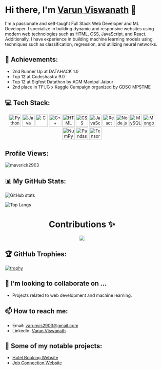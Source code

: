 # Hi there, I'm [Varun Viswanath](https://github.com/maverick2903) 👋

<!--[![Typing SVG](https://readme-typing-svg.demolab.com?font=Fira+Code&weight=500&size=27&pause=1000&background=952FFF00&width=435&lines=A+Passionate+CS+Student;)](https://git.io/typing-svg) !-->

I'm a passionate and self-taught Full Stack Web Developer and ML Developer. I specialize in building dynamic and responsive websites using modern web technologies such as HTML, CSS, JavaScript, and React. Additionally, I have experience in building machine learning models using techniques such as classification, regression, and utilizing neural networks.

## 🥇 Achievements:
- 2nd Runner Up at DATAHACK 1.0
- Top 12 at Codeshastra 9.0
- Top 12 at Sigfest Datathon by ACM Manipal Jaipur
- 2nd place in TFUG x Kaggle Campaign organized by GDSC MPSTME

## 💻 Tech Stack:

<p align="center">
  <img src="https://img.icons8.com/color/48/000000/python.png" alt="Python" width="40" height="40"/>
  <img src="https://img.icons8.com/color/48/000000/java-coffee-cup-logo.png" alt="Java" width="40" height="40"/>
  <img src="https://img.icons8.com/color/48/000000/c-programming.png" alt="C" width="40" height="40"/>
  <img src="https://img.icons8.com/color/48/000000/c-plus-plus-logo.png" alt="C++" width="40" height="40"/>
  <img src="https://img.icons8.com/color/48/000000/html-5--v1.png" alt="HTML" width="40" height="40"/>
  <img src="https://img.icons8.com/color/48/000000/css3.png" alt="CSS" width="40" height="40"/>
  <img src="https://img.icons8.com/color/48/000000/javascript.png" alt="JavaScript" width="40" height="40"/>
  <img src="https://img.icons8.com/color/48/000000/react-native.png" alt="React" width="40" height="40"/>
  <img src="https://img.icons8.com/color/48/000000/nodejs.png" alt="Node.js" width="40" height="40"/>
  <img src="https://img.icons8.com/color/48/000000/mysql-logo.png" alt="MySQL" width="40" height="40"/>
  <img src="https://img.icons8.com/color/48/000000/mongodb.png" alt="MongoDB" width="40" height="40"/>
  <img src="https://img.icons8.com/color/48/000000/numpy.png" alt="NumPy" width="40" height="40"/>
  <img src="https://img.icons8.com/color/48/000000/pandas.png" alt="Pandas" width="40" height="40"/>
  <img src="https://img.icons8.com/color/48/000000/tensorflow.png" alt="TensorFlow" width="40" height="40"/>

</p>

<!-- ## 🔭 I’m currently working on ...
- Building full-stack web applications using MERN stack.
- Using scikit-learn and Tensorflow to build NLP models. -->

<!-- ## 🌱 I’m currently learning ...
- Next.js
- RNN -->

## Profile Views:
<p align="left"> <img src="https://komarev.com/ghpvc/?username=maverick2903&label=Profile%20views&color=0e75b6&style=flat" alt="maverick2903" /> </p>

## 📊 My GitHub Stats:
![GitHub stats](https://github-readme-stats-sigma-five.vercel.app/api?username=maverick2903&show_icons=true&theme=tokyonight)

![Top Langs](https://github-readme-stats-sigma-five.vercel.app/api/top-langs/?username=maverick2903&theme=tokyonight)

<h1 align="center">  Contributions ✨</h1>
<p align="center">
 <a href="https://git.io/streak-stats" align="middle">
    <img src="https://streak-stats.demolab.com?user=maverick2903&theme=android-dark&border_radius=5.9&date_format=j%20M%5B%20Y%5D">
  </a>
  
<!--  [![Ashutosh's github activity graph](https://github-readme-activity-graph.cyclic.app/graph?username=maverick2903&bg_color=000000&color=fd86f5&line=d12ec6&point=d7b2b2&area=true&hide_border=true)](https://github.com/ashutosh00710/github-readme-activity-graph) -->

## 🏆 GitHub Trophies:
[![trophy](https://github-profile-trophy.vercel.app/?username=maverick2903&theme=onedark)](https://github.com/maverick2903/github-profile-trophy)

## 👯 I’m looking to collaborate on ...
- Projects related to web development and machine learning.



## 📫 How to reach me:
- Email: [varunvis2903@gmail.com](mailto:varunvis2903@gmail.com)
- LinkedIn: [Varun Viswanath](https://www.linkedin.com/in/varun-viswanath-10a3b0222/)

## 🌟 Some of my notable projects:
- [Hotel Booking Website](https://github.com/maverick2903/Unicode_Task1)
- [Job Connection Website](https://github.com/maverick2903/TechTitans_WebDevelopment_Rookies)




